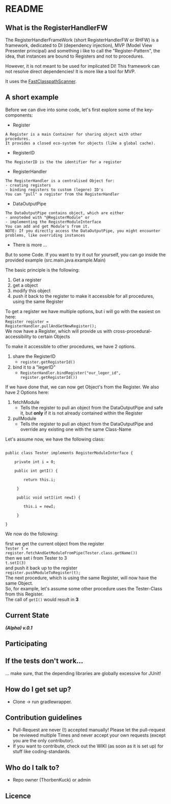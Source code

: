 # README #

## What is the RegisterHandlerFW
The RegisterHandlerFrameWork (short RegisterHandlerFW or RHFW) is a framework, dedicated to DI (dependency injection), MVP (Model View Presenter principal) and something i like to call the "Register-Pattern", the idea, that instances are bound to Registers and not to procedures.

However, it is not meant to be used for implicated DI! This framework can not resolve direct dependencies! It is more like a tool for MVP.

It uses the [FastClasspathScanner](https://github.com/lukehutch/fast-classpath-scanner).

## A short example ##

Before we can dive into some code, let's first explore some of the key-components:

   * Register

    A Register is a main Container for sharing object with other procedures.
    It provides a closed eco-system for objects (like a global cache).
    
   * RegisterID
   
    The RegisterID is the the identifier for a register
    
   * RegisterHandler
   
    The RegisterHandler is a centralised Object for: 
    - creating registers
    - binding registers to custom (legere) ID's
    You can "pull" a register from the RegisterHandler
    
   * DataOutputPipe
   
    The DataOutputPipe contains object, which are either 
    - annoteded with "@RegisterModule" or
    - implementing the RegisterModuleInterface
    You can add and get Module's from it.
    NOTE: If you directly access the DataOutputPipe, you might encounter problems, like overriding instances
    
   * There is more ...
   
But to some Code. If you want to try it out for yourself, you can go inside the provided example (src.main.java.example.Main)

The basic principle is the following:  
1. Get a register  
2. get a object  
3. modify this object  
4. push it back to the register to make it accessible for all procedures, using the same Register

To get a register we have multiple options, but i will go with the easiest on here:  
<code>Register register = RegisterHandler.pullAndGetNewRegister();</code>  
We now have a Register, which will provide us with cross-procedural-accessibility to certain Objects

To make it accessible to other procedures, we have 2 options.  
1. share the RegisterID  
    * <code>register.getRegisterId()</code>
2. bind it to a "legerID"  
    * <code>RegisterHandler.bindRegister("our_leger_id", register.getRegisterId())</code>
    
If we have done that, we can now get Object's from the Register. We also have 2 Options here:  
1. fetchModule
    * Tells the register to pull an object from the DataOutputPipe and safe it, but __only__
    if it is not already contained within the Register
2. pullModule
    * Tells the register to pull an object from the DataOutputPipe and override any existing
    one with the same Class-Name
    
Let's assume now, we have the following class:

<code>
public class Tester implements RegisterModuleInterface {<br>  
    private int i = 0;<br>  
    public int getI() {<br>  
        return this.i;<br>  
     }<br>
     public void setI(int newI) {<br>  
        this.i = newI;<br>  
     }<br>  
}</code>

We now do the following: 
 
first we get the current object from the register  
<code>Tester t = register.fetchAndGetModuleFromPipe(Tester.class.getName())</code>  
then we set i from Tester to 3  
<code>t.setI(3)</code>  
and push it back up to the register  
<code>register.pushModuleToRegister(t);</code>  
The next procedure, which is using the same Register, will now have the same Object.  
So, for example, let's assume some other procedure uses the Tester-Class from this Register.  
The call of <code>getI()</code> would result in __3__

## Current State ##
__*(Alpha) v.0.1*__

## Participating ###

## If the tests don't work... ###
... make sure, that the depending libraries are globally excessive for JUnit!

## How do I get set up? ###

* Clone -> run gradlewrapper.

## Contribution guidelines ###

* Pull-Request are never (!) accepted manually! Please let the pull-request be reviewed multiple Times and never accept your own requests (except you are the only contributor).
* If you want to contribute, check out the WIKI (as soon as it is set up) for stuff like coding-standards.

## Who do I talk to? ###

* Repo owner (ThorbenKuck) or admin

## Licence ##